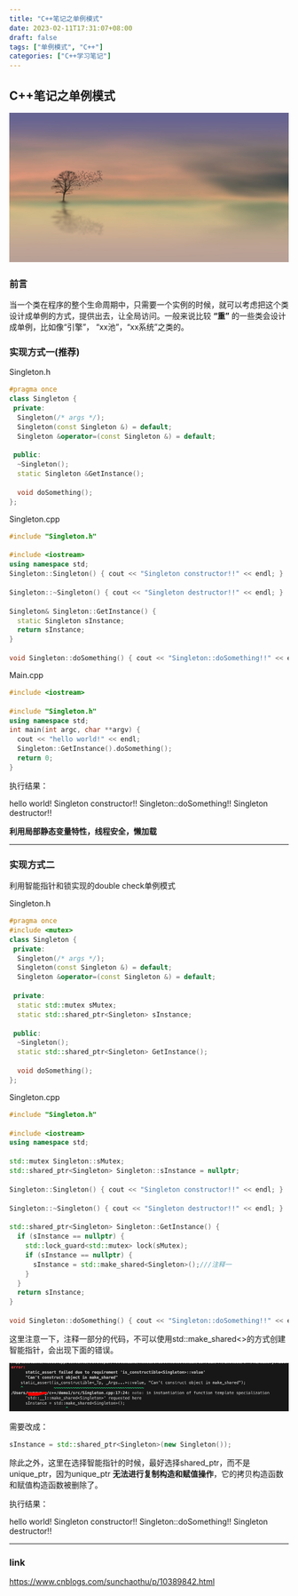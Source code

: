 ```yaml
---
title: "C++笔记之单例模式"
date: 2023-02-11T17:31:07+08:00
draft: false
tags: ["单例模式", "C++"]
categories: ["C++学习笔记"]
---
```




## C++笔记之单例模式

![](https://raw.githubusercontent.com/MRYangY/blog-img/main/C%2B%2B%E7%AC%94%E8%AE%B0%E4%B9%8B%E5%8D%95%E4%BE%8B-%E5%B0%81%E9%9D%A2.jpg)

### 前言

当一个类在程序的整个生命周期中，只需要一个实例的时候，就可以考虑把这个类设计成单例的方式，提供出去，让全局访问。一般来说比较 **“重”** 的一些类会设计成单例，比如像“引擎”， “xx池”，“xx系统”之类的。



### 实现方式一(推荐)

Singleton.h

```c++
#pragma once
class Singleton {
 private:
  Singleton(/* args */);
  Singleton(const Singleton &) = default;
  Singleton &operator=(const Singleton &) = default;

 public:
  ~Singleton();
  static Singleton &GetInstance();

  void doSomething();
};
```

Singleton.cpp

```c++
#include "Singleton.h"

#include <iostream>
using namespace std;
Singleton::Singleton() { cout << "Singleton constructor!!" << endl; }

Singleton::~Singleton() { cout << "Singleton destructor!!" << endl; }

Singleton& Singleton::GetInstance() {
  static Singleton sInstance;
  return sInstance;
}

void Singleton::doSomething() { cout << "Singleton::doSomething!!" << endl; }

```

Main.cpp

```c++
#include <iostream>

#include "Singleton.h"
using namespace std;
int main(int argc, char **argv) {
  cout << "hello world!" << endl;
  Singleton::GetInstance().doSomething();
  return 0;
}
```

执行结果：

hello world!
Singleton constructor!!
Singleton::doSomething!!
Singleton destructor!!



**利用局部静态变量特性，线程安全，懒加载**



---

### 实现方式二

利用智能指针和锁实现的double check单例模式

Singleton.h

```c++
#pragma once
#include <mutex>
class Singleton {
 private:
  Singleton(/* args */);
  Singleton(const Singleton &) = default;
  Singleton &operator=(const Singleton &) = default;

 private:
  static std::mutex sMutex;
  static std::shared_ptr<Singleton> sInstance;

 public:
  ~Singleton();
  static std::shared_ptr<Singleton> GetInstance();

  void doSomething();
};
```

Singleton.cpp

```c++
#include "Singleton.h"

#include <iostream>
using namespace std;

std::mutex Singleton::sMutex;
std::shared_ptr<Singleton> Singleton::sInstance = nullptr;

Singleton::Singleton() { cout << "Singleton constructor!!" << endl; }

Singleton::~Singleton() { cout << "Singleton destructor!!" << endl; }

std::shared_ptr<Singleton> Singleton::GetInstance() {
  if (sInstance == nullptr) {
    std::lock_guard<std::mutex> lock(sMutex);
    if (sInstance == nullptr) {
      sInstance = std::make_shared<Singleton>();///注释一
    }
  }
  return sInstance;
}

void Singleton::doSomething() { cout << "Singleton::doSomething!!" << endl; }

```

这里注意一下，注释一部分的代码，不可以使用std::make_shared<>的方式创建智能指针，会出现下面的错误。

![](https://raw.githubusercontent.com/MRYangY/blog-img/main/20230211152004.png)

需要改成：

```c++
sInstance = std::shared_ptr<Singleton>(new Singleton());
```

除此之外，这里在选择智能指针的时候，最好选择shared_ptr，而不是unique_ptr，因为unique_ptr **无法进行复制构造和赋值操作**，它的拷贝构造函数和赋值构造函数被删除了。

执行结果：

hello world!
Singleton constructor!!
Singleton::doSomething!!
Singleton destructor!!

---



### link

https://www.cnblogs.com/sunchaothu/p/10389842.html

